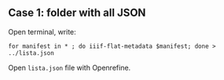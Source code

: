 ## Case 1: folder with all JSON

Open terminal, write:

`for manifest in * ; do iiif-flat-metadata $manifest; done > ../lista.json`

Open `lista.json` file with Openrefine.
